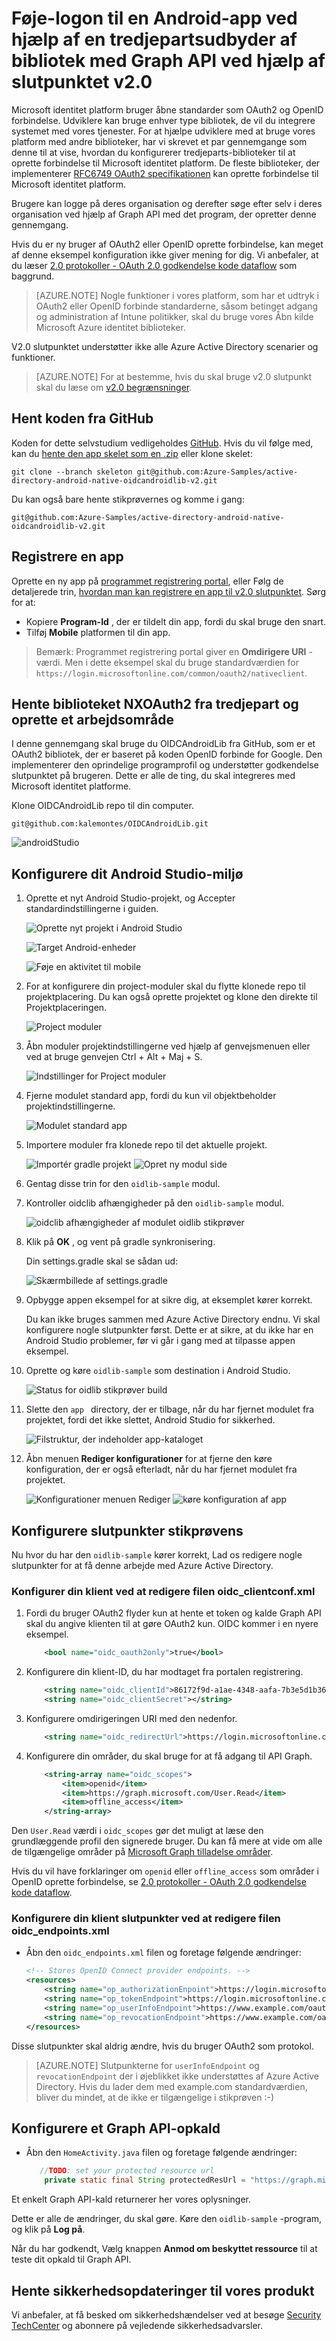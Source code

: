 <properties
    pageTitle="Azure Active Directory v2.0 Android-appen | Microsoft Azure"
    description="Sådan oprettes en Android-app, der logger på brugere med både personlige Microsoft-konto, arbejde eller skolekonti og Graph API-opkald ved hjælp af fra tredjepart biblioteker."
    services="active-directory"
    documentationCenter=""
    authors="brandwe"
    manager="mbaldwin"
    editor=""/>

<tags
    ms.service="active-directory"
    ms.workload="identity"
    ms.tgt_pltfrm="na"
    ms.devlang="na"
    ms.topic="article"
    ms.date="09/16/2016"
    ms.author="brandwe"/>

#  <a name="add-sign-in-to-an-android-app-using-a-third-party-library-with-graph-api-using-the-v20-endpoint"></a>Føje-logon til en Android-app ved hjælp af en tredjepartsudbyder af bibliotek med Graph API ved hjælp af slutpunktet v2.0

Microsoft identitet platform bruger åbne standarder som OAuth2 og OpenID forbindelse. Udviklere kan bruge enhver type bibliotek, de vil du integrere systemet med vores tjenester. For at hjælpe udviklere med at bruge vores platform med andre biblioteker, har vi skrevet et par gennemgange som denne til at vise, hvordan du konfigurerer tredjeparts-biblioteker til at oprette forbindelse til Microsoft identitet platform. De fleste biblioteker, der implementerer [RFC6749 OAuth2 specifikationen](https://tools.ietf.org/html/rfc6749) kan oprette forbindelse til Microsoft identitet platform.

Brugere kan logge på deres organisation og derefter søge efter selv i deres organisation ved hjælp af Graph API med det program, der opretter denne gennemgang.

Hvis du er ny bruger af OAuth2 eller OpenID oprette forbindelse, kan meget af denne eksempel konfiguration ikke giver mening for dig. Vi anbefaler, at du læser [2.0 protokoller - OAuth 2.0 godkendelse kode dataflow](active-directory-v2-protocols-oauth-code.md) som baggrund.

> [AZURE.NOTE] Nogle funktioner i vores platform, som har et udtryk i OAuth2 eller OpenID forbinde standarderne, såsom betinget adgang og administration af Intune politikker, skal du bruge vores Åbn kilde Microsoft Azure identitet biblioteker.

V2.0 slutpunktet understøtter ikke alle Azure Active Directory scenarier og funktioner.

> [AZURE.NOTE] For at bestemme, hvis du skal bruge v2.0 slutpunkt skal du læse om [v2.0 begrænsninger](active-directory-v2-limitations.md).


## <a name="download-the-code-from-github"></a>Hent koden fra GitHub
Koden for dette selvstudium vedligeholdes [GitHub](https://github.com/Azure-Samples/active-directory-android-native-oidcandroidlib-v2).  Hvis du vil følge med, kan du [hente den app skelet som en .zip](https://github.com/Azure-Samples/active-directory-android-native-oidcandroidlib-v2/archive/skeleton.zip) eller klone skelet:

```
git clone --branch skeleton git@github.com:Azure-Samples/active-directory-android-native-oidcandroidlib-v2.git
```

Du kan også bare hente stikprøvernes og komme i gang:

```
git@github.com:Azure-Samples/active-directory-android-native-oidcandroidlib-v2.git
```

## <a name="register-an-app"></a>Registrere en app
Oprette en ny app på [programmet registrering portal](https://apps.dev.microsoft.com/?referrer=https://azure.microsoft.com/documentation/articles&deeplink=/appList), eller Følg de detaljerede trin, [hvordan man kan registrere en app til v2.0 slutpunktet](active-directory-v2-app-registration.md).  Sørg for at:

- Kopiere **Program-Id** , der er tildelt din app, fordi du skal bruge den snart.
- Tilføj **Mobile** platformen til din app.

> Bemærk: Programmet registrering portal giver en **Omdirigere URI** -værdi. Men i dette eksempel skal du bruge standardværdien for `https://login.microsoftonline.com/common/oauth2/nativeclient`.


## <a name="download-the-nxoauth2-third-party-library-and-create-a-workspace"></a>Hente biblioteket NXOAuth2 fra tredjepart og oprette et arbejdsområde

I denne gennemgang skal bruge du OIDCAndroidLib fra GitHub, som er et OAuth2 bibliotek, der er baseret på koden OpenID forbinde for Google. Den implementerer den oprindelige programprofil og understøtter godkendelse slutpunktet på brugeren. Dette er alle de ting, du skal integreres med Microsoft identitet platforme.

Klone OIDCAndroidLib repo til din computer.

```
git@github.com:kalemontes/OIDCAndroidLib.git
```

![androidStudio](media/active-directory-android-native-oidcandroidlib-v2/emotes-url.png)

## <a name="set-up-your-android-studio-environment"></a>Konfigurere dit Android Studio-miljø

1. Oprette et nyt Android Studio-projekt, og Accepter standardindstillingerne i guiden.

    ![Oprette nyt projekt i Android Studio](media/active-directory-android-native-oidcandroidlib-v2/SetUpSample1.PNG)

    ![Target Android-enheder](media/active-directory-android-native-oidcandroidlib-v2/SetUpSample2.PNG)

    ![Føje en aktivitet til mobile](media/active-directory-android-native-oidcandroidlib-v2/SetUpSample3.PNG)

2. For at konfigurere din project-moduler skal du flytte klonede repo til projektplacering. Du kan også oprette projektet og klone den direkte til Projektplaceringen.

    ![Project moduler](media/active-directory-android-native-oidcandroidlib-v2/SetUpSample4_1.PNG)

3. Åbn moduler projektindstillingerne ved hjælp af genvejsmenuen eller ved at bruge genvejen Ctrl + Alt + Maj + S.

    ![Indstillinger for Project moduler](media/active-directory-android-native-oidcandroidlib-v2/SetUpSample4.PNG)

4. Fjerne modulet standard app, fordi du kun vil objektbeholder projektindstillingerne.

    ![Modulet standard app](media/active-directory-android-native-oidcandroidlib-v2/SetUpSample5.PNG)

5. Importere moduler fra klonede repo til det aktuelle projekt.

    ![Importér gradle projekt](media/active-directory-android-native-oidcandroidlib-v2/SetUpSample6.PNG)
    ![Opret ny modul side](media/active-directory-android-native-oidcandroidlib-v2/SetUpSample7.PNG)

6. Gentag disse trin for den `oidlib-sample` modul.

7. Kontroller oidclib afhængigheder på den `oidlib-sample` modul.

    ![oidclib afhængigheder af modulet oidlib stikprøver](media/active-directory-android-native-oidcandroidlib-v2/SetUpSample8.PNG)

8. Klik på **OK** , og vent på gradle synkronisering.

    Din settings.gradle skal se sådan ud:

    ![Skærmbillede af settings.gradle](media/active-directory-android-native-oidcandroidlib-v2/SetUpSample8_1.PNG)

9. Opbygge appen eksempel for at sikre dig, at eksemplet kører korrekt.

    Du kan ikke bruges sammen med Azure Active Directory endnu. Vi skal konfigurere nogle slutpunkter først. Dette er at sikre, at du ikke har en Android Studio problemer, før vi går i gang med at tilpasse appen eksempel.

10. Oprette og køre `oidlib-sample` som destination i Android Studio.

    ![Status for oidlib stikprøver build](media/active-directory-android-native-oidcandroidlib-v2/SetUpSample9.png)

11. Slette den `app ` directory, der er tilbage, når du har fjernet modulet fra projektet, fordi det ikke slettet, Android Studio for sikkerhed.

    ![Filstruktur, der indeholder app-kataloget](media/active-directory-android-native-oidcandroidlib-v2/SetUpSample12.PNG)

12. Åbn menuen **Rediger konfigurationer** for at fjerne den køre konfiguration, der er også efterladt, når du har fjernet modulet fra projektet.

    ![Konfigurationer menuen Rediger](media/active-directory-android-native-oidcandroidlib-v2/SetUpSample10.PNG)
    ![køre konfiguration af app](media/active-directory-android-native-oidcandroidlib-v2/SetUpSample11.PNG)

## <a name="configure-the-endpoints-of-the-sample"></a>Konfigurere slutpunkter stikprøvens

Nu hvor du har den `oidlib-sample` kører korrekt, Lad os redigere nogle slutpunkter for at få denne arbejde med Azure Active Directory.

### <a name="configure-your-client-by-editing-the-oidcclientconfxml-file"></a>Konfigurer din klient ved at redigere filen oidc_clientconf.xml

1. Fordi du bruger OAuth2 flyder kun at hente et token og kalde Graph API skal du angive klienten til at gøre OAuth2 kun. OIDC kommer i en nyere eksempel.

    ```xml
        <bool name="oidc_oauth2only">true</bool>
    ```

2. Konfigurere din klient-ID, du har modtaget fra portalen registrering.

    ```xml
        <string name="oidc_clientId">86172f9d-a1ae-4348-aafa-7b3e5d1b36f5</string>
        <string name="oidc_clientSecret"></string>
    ```

3. Konfigurere omdirigeringen URI med den nedenfor.

    ```xml
        <string name="oidc_redirectUrl">https://login.microsoftonline.com/common/oauth2/nativeclient</string>
    ```

4. Konfigurere din områder, du skal bruge for at få adgang til API Graph.

    ```xml
        <string-array name="oidc_scopes">
            <item>openid</item>
            <item>https://graph.microsoft.com/User.Read</item>
            <item>offline_access</item>
        </string-array>
    ```

Den `User.Read` værdi i `oidc_scopes` gør det muligt at læse den grundlæggende profil den signerede bruger.
Du kan få mere at vide om alle de tilgængelige områder på [Microsoft Graph tilladelse områder](https://graph.microsoft.io/docs/authorization/permission_scopes).

Hvis du vil have forklaringer om `openid` eller `offline_access` som områder i OpenID oprette forbindelse, se [2.0 protokoller - OAuth 2.0 godkendelse kode dataflow](active-directory-v2-protocols-oauth-code.md).

### <a name="configure-your-client-endpoints-by-editing-the-oidcendpointsxml-file"></a>Konfigurere din klient slutpunkter ved at redigere filen oidc_endpoints.xml

- Åbn den `oidc_endpoints.xml` filen og foretage følgende ændringer:

    ```xml
    <!-- Stores OpenID Connect provider endpoints. -->
    <resources>
        <string name="op_authorizationEnpoint">https://login.microsoftonline.com/common/oauth2/v2.0/authorize</string>
        <string name="op_tokenEndpoint">https://login.microsoftonline.com/common/oauth2/v2.0/token</string>
        <string name="op_userInfoEndpoint">https://www.example.com/oauth2/userinfo</string>
        <string name="op_revocationEndpoint">https://www.example.com/oauth2/revoketoken</string>
    </resources>
    ```

Disse slutpunkter skal aldrig ændre, hvis du bruger OAuth2 som protokol.

> [AZURE.NOTE]
Slutpunkterne for `userInfoEndpoint` og `revocationEndpoint` der i øjeblikket ikke understøttes af Azure Active Directory. Hvis du lader dem med example.com standardværdien, bliver du mindet, at de ikke er tilgængelige i stikprøven :-)


## <a name="configure-a-graph-api-call"></a>Konfigurere et Graph API-opkald

- Åbn den `HomeActivity.java` filen og foretage følgende ændringer:

    ```Java
       //TODO: set your protected resource url
        private static final String protectedResUrl = "https://graph.microsoft.com/v1.0/me/";
    ```

Et enkelt Graph API-kald returnerer her vores oplysninger.

Dette er alle de ændringer, du skal gøre. Køre den `oidlib-sample` -program, og klik på **Log på**.

Når du har godkendt, Vælg knappen **Anmod om beskyttet ressource** til at teste dit opkald til Graph API.

## <a name="get-security-updates-for-our-product"></a>Hente sikkerhedsopdateringer til vores produkt

Vi anbefaler, at få besked om sikkerhedshændelser ved at besøge [Security TechCenter](https://technet.microsoft.com/security/dd252948) og abonnere på vejledende sikkerhedsadvarsler.

